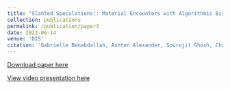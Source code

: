 ```yaml
---
title: "Slanted Speculations:: Material Encounters with Algorithmic Bias"
collection: publications
permalink: /publication/paper3
date: 2022-06-14
venue: 'DIS'
citation: 'Gabrielle Benabdallah, Ashten Alexander, Sourojit Ghosh, Chariell Glogovac-Smith, Lacey Jacoby, Caitlin Lustig, Anh Nguyen, Anna Parkhurst, Kathryn Reyes, Neilly H. Tan, Edward Wolcher, Afroditi Psarra, and Daniela Rosner. 2022. Slanted Speculations: Material Encounters with Algorithmic Bias. In Designing Interactive Systems (DIS). Association for Computing Machinery, New York, NY, USA, 85–99. https://doi.org/10.1145/3532106.3533449.'
---
```

[Download paper here](https://sourojitghosh.github.io/files/3532106.3533449.pdf)

[View video presentation here](https://youtu.be/LjdLx6ptRU4)


<!-- ---
title: "Slanted Speculations:: Material Encounters with Algorithmic Bias"
collection: publications
permalink: /publication/paper3
date: 2022-06-13
venue: 'DIS'
citation: 'Gabrielle Benabdallah, Ashten Alexander, Sourojit Ghosh, Chariell Glogovac-Smith, Lacey Jacoby, Caitlin Lustig, Anh Nguyen, Anna Parkhurst, Kathryn Reyes, Neilly H. Tan, Edward Wolcher, Afroditi Psarra, and Daniela Rosner. 2022. Slanted Speculations: Material Encounters with Algorithmic Bias. In <i>Designing Interactive Systems Conference</i> (<i>DIS '22</i>). Association for Computing Machinery, New York, NY, USA, 85–99. https://doi.org/10.1145/3532106.3533449'
---
[Download paper here](https://sourojitghosh.github.io/files/3532106.3533449.pdf)
<br>
[View video presentation here](https://youtu.be/LjdLx6ptRU4)
 -->
